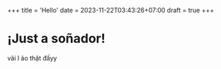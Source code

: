 +++
title = 'Hello'
date = 2023-11-22T03:43:26+07:00
draft = true
+++

# ¡Just a soñador!

vãi l ảo thật đấyy